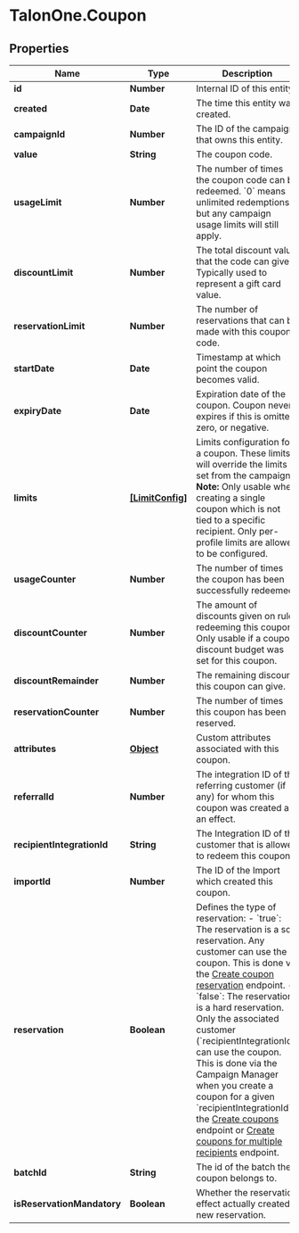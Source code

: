 # TalonOne.Coupon

## Properties

Name | Type | Description | Notes
------------ | ------------- | ------------- | -------------
**id** | **Number** | Internal ID of this entity. | 
**created** | **Date** | The time this entity was created. | 
**campaignId** | **Number** | The ID of the campaign that owns this entity. | 
**value** | **String** | The coupon code. | 
**usageLimit** | **Number** | The number of times the coupon code can be redeemed. &#x60;0&#x60; means unlimited redemptions but any campaign usage limits will still apply.  | 
**discountLimit** | **Number** | The total discount value that the code can give. Typically used to represent a gift card value.  | [optional] 
**reservationLimit** | **Number** | The number of reservations that can be made with this coupon code.  | [optional] 
**startDate** | **Date** | Timestamp at which point the coupon becomes valid. | [optional] 
**expiryDate** | **Date** | Expiration date of the coupon. Coupon never expires if this is omitted, zero, or negative. | [optional] 
**limits** | [**[LimitConfig]**](LimitConfig.md) | Limits configuration for a coupon. These limits will override the limits set from the campaign.  **Note:** Only usable when creating a single coupon which is not tied to a specific recipient. Only per-profile limits are allowed to be configured.  | [optional] 
**usageCounter** | **Number** | The number of times the coupon has been successfully redeemed. | 
**discountCounter** | **Number** | The amount of discounts given on rules redeeming this coupon. Only usable if a coupon discount budget was set for this coupon. | [optional] 
**discountRemainder** | **Number** | The remaining discount this coupon can give. | [optional] 
**reservationCounter** | **Number** | The number of times this coupon has been reserved. | [optional] 
**attributes** | [**Object**](.md) | Custom attributes associated with this coupon. | [optional] 
**referralId** | **Number** | The integration ID of the referring customer (if any) for whom this coupon was created as an effect. | [optional] 
**recipientIntegrationId** | **String** | The Integration ID of the customer that is allowed to redeem this coupon. | [optional] 
**importId** | **Number** | The ID of the Import which created this coupon. | [optional] 
**reservation** | **Boolean** | Defines the type of reservation: - &#x60;true&#x60;: The reservation is a soft reservation. Any customer can use the coupon. This is done via the [Create coupon reservation](https://docs.talon.one/integration-api#operation/createCouponReservation) endpoint. - &#x60;false&#x60;: The reservation is a hard reservation. Only the associated customer (&#x60;recipientIntegrationId&#x60;) can use the coupon. This is done via the Campaign Manager when you create a coupon for a given &#x60;recipientIntegrationId&#x60;, the [Create coupons](https://docs.talon.one/management-api#operation/createCoupons) endpoint or [Create coupons for multiple recipients](https://docs.talon.one/management-api#operation/createCouponsForMultipleRecipients) endpoint.  | [optional] [default to true]
**batchId** | **String** | The id of the batch the coupon belongs to. | [optional] 
**isReservationMandatory** | **Boolean** | Whether the reservation effect actually created a new reservation. | [optional] [default to true]


